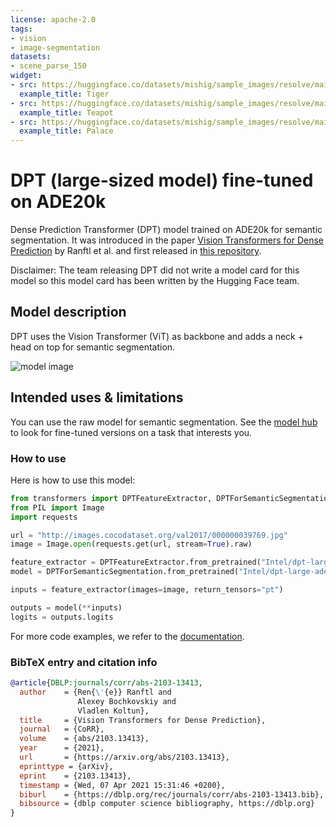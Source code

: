 ```yaml
---
license: apache-2.0
tags:
- vision
- image-segmentation
datasets:
- scene_parse_150
widget:
- src: https://huggingface.co/datasets/mishig/sample_images/resolve/main/tiger.jpg
  example_title: Tiger
- src: https://huggingface.co/datasets/mishig/sample_images/resolve/main/teapot.jpg
  example_title: Teapot
- src: https://huggingface.co/datasets/mishig/sample_images/resolve/main/palace.jpg
  example_title: Palace
---
```


# DPT (large-sized model) fine-tuned on ADE20k

Dense Prediction Transformer (DPT) model trained on ADE20k for semantic segmentation. It was introduced in the paper [Vision Transformers for Dense Prediction](https://arxiv.org/abs/2103.13413) by Ranftl et al. and first released in [this repository](https://github.com/isl-org/DPT). 

Disclaimer: The team releasing DPT did not write a model card for this model so this model card has been written by the Hugging Face team.

## Model description

DPT uses the Vision Transformer (ViT) as backbone and adds a neck + head on top for semantic segmentation.

![model image](https://huggingface.co/datasets/huggingface/documentation-images/resolve/main/dpt_architecture.jpg)

## Intended uses & limitations

You can use the raw model for semantic segmentation. See the [model hub](https://huggingface.co/models?search=dpt) to look for
fine-tuned versions on a task that interests you.

### How to use

Here is how to use this model:

```python
from transformers import DPTFeatureExtractor, DPTForSemanticSegmentation
from PIL import Image
import requests

url = "http://images.cocodataset.org/val2017/000000039769.jpg"
image = Image.open(requests.get(url, stream=True).raw)

feature_extractor = DPTFeatureExtractor.from_pretrained("Intel/dpt-large-ade")
model = DPTForSemanticSegmentation.from_pretrained("Intel/dpt-large-ade")

inputs = feature_extractor(images=image, return_tensors="pt")

outputs = model(**inputs)
logits = outputs.logits
```

For more code examples, we refer to the [documentation](https://huggingface.co/docs/transformers/master/en/model_doc/dpt).

### BibTeX entry and citation info

```bibtex
@article{DBLP:journals/corr/abs-2103-13413,
  author    = {Ren{\'{e}} Ranftl and
               Alexey Bochkovskiy and
               Vladlen Koltun},
  title     = {Vision Transformers for Dense Prediction},
  journal   = {CoRR},
  volume    = {abs/2103.13413},
  year      = {2021},
  url       = {https://arxiv.org/abs/2103.13413},
  eprinttype = {arXiv},
  eprint    = {2103.13413},
  timestamp = {Wed, 07 Apr 2021 15:31:46 +0200},
  biburl    = {https://dblp.org/rec/journals/corr/abs-2103-13413.bib},
  bibsource = {dblp computer science bibliography, https://dblp.org}
}
```
